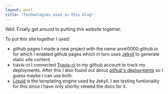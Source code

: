 ```yaml
---
layout: post
title: "Technologies used in this blog"
---
```


Well. Finally got around to putting this website together. 

To put this site together I used:
* github pages
I made a new project with the name anrei0000.github.io for which I enabled github pages which in turn uses [Jekyll](https://jekyllrb.com/) to generate static site content.
* travis-ci
I connected [Travis-ci](https://travis-ci.org/anrei0000/anrei0000.github.io/builds) to my github account to track my deployments. After this I also found out about [github's deployments](https://github.com/anrei0000/anrei0000.github.io/deployments) so I guess maybe I can use both.
* [Liquid](https://shopify.github.io/liquid/) is the templating engine used by Jekyll. I am testing funtionality for this since I have only shortly viewed the docs for it.